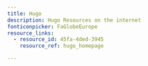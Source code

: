 ```yaml
---
title: Hugo
description: Hugo Resources on the internet
fonticonpicker: FaGlobeEurope
resource_links:
  - resource_id: 45fa-4ded-3945
    resource_ref: hugo_homepage

---
```










